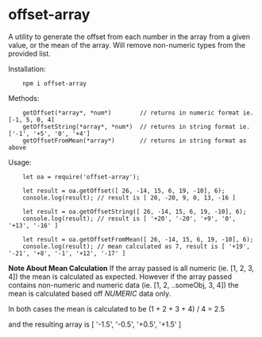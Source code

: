 # offset-array
A utility to generate the offset from each number in the array from a given value, or the mean of the array.
Will remove non-numeric types from the provided list.

Installation:
```
    npm i offset-array
```

Methods:
```
    getOffset(*array*, *num*)        // returns in numeric format ie. [-1, 5, 0, 4]
    getOffsetString(*array*, *num*)  // returns in string format ie.  ['-1', '+5', '0', '+4']
    getOffsetFromMean(*array*)       // returns in string format as above
```


Usage:
```
    let oa = require('offset-array');

    let result = oa.getOffset([ 26, -14, 15, 6, 19, -10], 6);
    console.log(result); // result is [ 20, -20, 9, 0, 13, -16 ]

    let result = oa.getOffsetString([ 26, -14, 15, 6, 19, -10], 6);
    console.log(result); // result is [ '+20', '-20', '+9', '0', '+13', '-16' ]

    let result = oa.getOffsetFromMean([ 26, -14, 15, 6, 19, -10], 6);
    console.log(result); // mean calculated as 7, result is [ '+19', '-21', '+8', '-1', '+12', '-17' ]
```

**Note About Mean Calculation**
If the array passed is all numeric (ie. [1, 2, 3, 4]) the mean is calculated as expected. However if the array passed
contains non-numeric and numeric data (ie. [1, 2, ..someObj, 3, 4]) the mean is calculated based off *NUMERIC* data only.

In both cases the mean is calculated to be 
    (1 + 2 + 3 + 4) / 4 = 2.5

and the resulting array is
    [ '-1.5', '-0.5', '+0.5', '+1.5' ]
